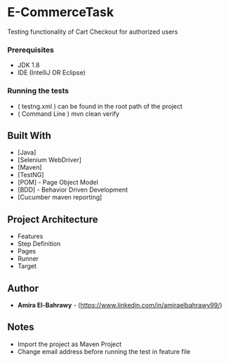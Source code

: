 # E-CommerceTask

Testing functionality of Cart Checkout for authorized users


### Prerequisites

* JDK 1.8
* IDE (IntelliJ OR Eclipse)

### Running the tests

* ( testng.xml ) can be found in the root path of the project
* ( Command Line ) mvn clean verify 

## Built With

* [Java] 
* [Selenium WebDriver] 
* [Maven]
* [TestNG] 
* [POM] - Page Object Model
* [BDD] - Behavior Driven Development
* [Cucumber maven reporting]

## Project Architecture

* Features
* Step Definition
* Pages
* Runner
* Target


## Author

* **Amira El-Bahrawy** - (https://www.linkedin.com/in/amiraelbahrawy99/)

## Notes

* Import the project as Maven Project
* Change email address before running the test  in feature file

